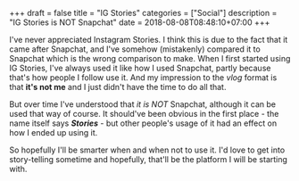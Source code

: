 +++
draft = false
title = "IG Stories"
categories = ["Social"]
description = "IG Stories is NOT Snapchat"
date = 2018-08-08T08:48:10+07:00
+++

I've never appreciated Instagram Stories. I think this is due to the fact that it came after Snapchat, and I've somehow (mistakenly) compared it to Snapchat which is the wrong comparison to make. When I first started using IG Stories, I've always used it like how I used Snapchat, partly because that's how people I follow use it. And my impression to the *vlog* format is that **it's not me** and I just didn't have the time to do all that.

But over time I've understood that *it is NOT* Snapchat, although it can be used that way of course. It should've been obvious in the first place - the name itself says ***Stories*** - but other people's usage of it had an effect on how I ended up using it.

So hopefully I'll be smarter when and when not to use it. I'd love to get into story-telling sometime and hopefully, that'll be the platform I will be starting with.